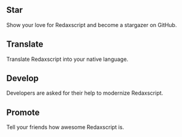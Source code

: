 Star
----

Show your love for Redaxscript and become a stargazer on GitHub.


Translate
---------

Translate Redaxscript into your native language.


Develop
-------

Developers are asked for their help to modernize Redaxscript.


Promote
-------

Tell your friends how awesome Redaxscript is.